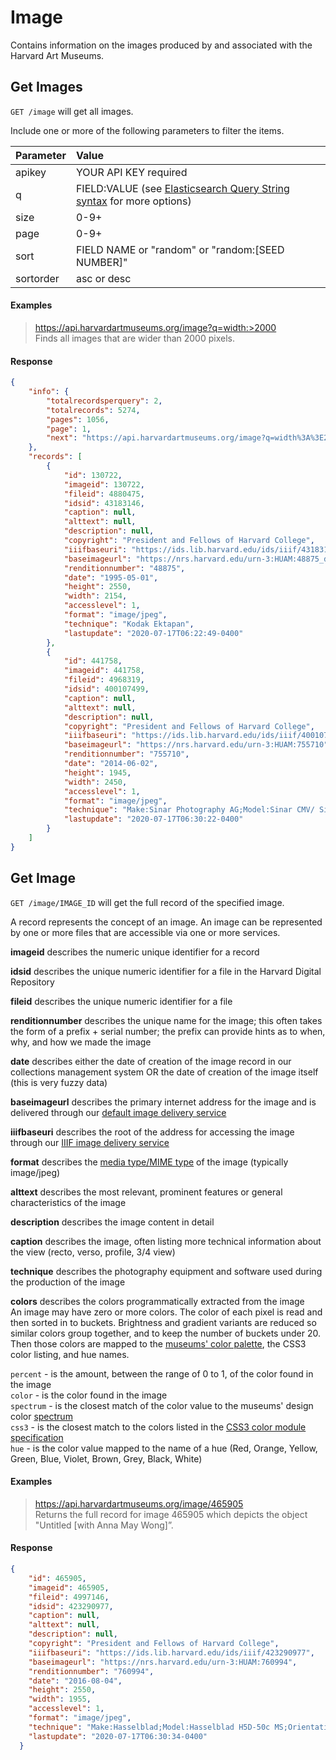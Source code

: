 # Image

Contains information on the images produced by and associated with the Harvard Art Museums. 

## Get Images

`GET /image` will get all images.

Include one or more of the following parameters to filter the items.

| Parameter | Value |
| :--------- | :----- |
| apikey | YOUR API KEY required |
| q | FIELD:VALUE (see [Elasticsearch Query String syntax](https://www.elastic.co/guide/en/elasticsearch/reference/5.6/query-dsl-query-string-query.html) for more options) |
| size | 0-9+ |
| page | 0-9+ |
| sort | FIELD NAME or "random" or "random:[SEED NUMBER]" |
| sortorder | asc or desc |

#### Examples

> https://api.harvardartmuseums.org/image?q=width:>2000  
> Finds all images that are wider than 2000 pixels.  

#### Response

```json
{
    "info": {
        "totalrecordsperquery": 2,
        "totalrecords": 5274,
        "pages": 1056,
        "page": 1,
        "next": "https://api.harvardartmuseums.org/image?q=width%3A%3E2000&page=2&size=2"
    },
    "records": [
        {
            "id": 130722,
            "imageid": 130722,
            "fileid": 4880475,
            "idsid": 43183146,
            "caption": null,
            "alttext": null,
            "description": null,
            "copyright": "President and Fellows of Harvard College",
            "iiifbaseuri": "https://ids.lib.harvard.edu/ids/iiif/43183146",
            "baseimageurl": "https://nrs.harvard.edu/urn-3:HUAM:48875_dynmc",
            "renditionnumber": "48875",
            "date": "1995-05-01",
            "height": 2550,
            "width": 2154,
            "accesslevel": 1,
            "format": "image/jpeg",
            "technique": "Kodak Ektapan",
            "lastupdate": "2020-07-17T06:22:49-0400"
        },
        {
            "id": 441758,
            "imageid": 441758,
            "fileid": 4968319,
            "idsid": 400107499,
            "caption": null,
            "alttext": null,
            "description": null,
            "copyright": "President and Fellows of Harvard College",
            "iiifbaseuri": "https://ids.lib.harvard.edu/ids/iiif/400107499",
            "baseimageurl": "https://nrs.harvard.edu/urn-3:HUAM:755710",
            "renditionnumber": "755710",
            "date": "2014-06-02",
            "height": 1945,
            "width": 2450,
            "accesslevel": 1,
            "format": "image/jpeg",
            "technique": "Make:Sinar Photography AG;Model:Sinar CMV/ Sinarback eVolution 75H;Orientation:1;Software:Adobe Photoshop CS5 Macintosh;",
            "lastupdate": "2020-07-17T06:30:22-0400"
        }
    ]
}
```

## Get Image

`GET /image/IMAGE_ID` will get the full record of the specified image.

A record represents the concept of an image. An image can be represented by one or more files that are accessible via one or more services.

**imageid** describes the numeric unique identifier for a record    

**idsid** describes the unique numeric identifier for a file in the Harvard Digital Repository  

**fileid** describes the unique numeric identifier for a file  

**renditionnumber** describes the unique name for the image; this often takes the form of a prefix + serial number; the prefix can provide hints as to when, why, and how we made the image   

**date** describes either the date of creation of the image record in our collections management system OR the date of creation of the image itself (this is very fuzzy data)  

**baseimageurl** describes the primary internet address for the image and is delivered through our [default image delivery service](https://github.com/harvardartmuseums/api-docs#default-service)  

**iiifbaseuri** describes the root of the address for accessing the image through our [IIIF image delivery service](https://github.com/harvardartmuseums/api-docs#iiif)  

**format** describes the [media type/MIME type](https://www.iana.org/assignments/media-types/media-types.xhtml) of the image (typically image/jpeg)  

**alttext** describes the most relevant, prominent features or general characteristics of the image  
 
**description** describes the image content in detail  

**caption** describes the image, often listing more technical information about the view (recto, verso, profile, 3/4 view)  

**technique** describes the photography equipment and software used during the production of the image  

**colors** describes the colors programmatically extracted from the image  
An image may have zero or more colors. The color of each pixel is read and then sorted in to buckets. Brightness and gradient variants are reduced so similar colors group together, and to keep the number of buckets under 20. Then those colors are mapped to the [museums' color palette](https://github.com/harvardartmuseums/api-docs/blob/master/sections/spectrum.md), the CSS3 color listing, and hue names.  

`percent` - is the amount, between the range of 0 to 1, of the color found in the image  
`color` - is the color found in the image  
`spectrum` - is the closest match of the color value to the museums' design color [spectrum](https://github.com/harvardartmuseums/api-docs/blob/master/sections/spectrum.md)  
`css3` - is the closest match to the colors listed in the [CSS3 color module specification](https://www.w3.org/TR/css3-color/)  
`hue` - is the color value mapped to the name of a hue (Red, Orange, Yellow, Green, Blue, Violet, Brown, Grey, Black, White)  


#### Examples

> https://api.harvardartmuseums.org/image/465905  
> Returns the full record for image 465905 which depicts the object "Untitled [with Anna May Wong]”.  

#### Response

```json
{
    "id": 465905,
    "imageid": 465905,
    "fileid": 4997146,
    "idsid": 423290977,
    "caption": null,
    "alttext": null,
    "description": null,
    "copyright": "President and Fellows of Harvard College",
    "iiifbaseuri": "https://ids.lib.harvard.edu/ids/iiif/423290977",
    "baseimageurl": "https://nrs.harvard.edu/urn-3:HUAM:760994",
    "renditionnumber": "760994",
    "date": "2016-08-04",
    "height": 2550,
    "width": 1955,
    "accesslevel": 1,
    "format": "image/jpeg",
    "technique": "Make:Hasselblad;Model:Hasselblad H5D-50c MS;Orientation:1;Software:Adobe Photoshop CS6 (Macintosh);",
    "lastupdate": "2020-07-17T06:30:34-0400"
  }
```
